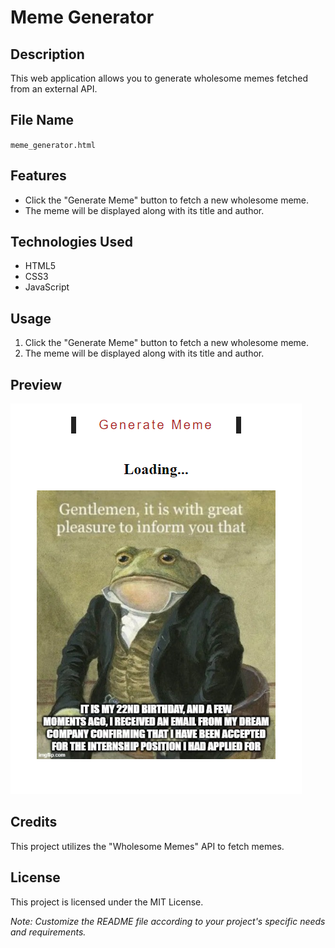 # Meme Generator

## Description

This web application allows you to generate wholesome memes fetched from an external API.

## File Name

`meme_generator.html`

## Features

- Click the "Generate Meme" button to fetch a new wholesome meme.
- The meme will be displayed along with its title and author.

## Technologies Used

- HTML5
- CSS3
- JavaScript

## Usage

1. Click the "Generate Meme" button to fetch a new wholesome meme.
2. The meme will be displayed along with its title and author.

## Preview

![Meme Generator Preview](preview.png)

## Credits

This project utilizes the "Wholesome Memes" API to fetch memes.

## License

This project is licensed under the MIT License.

_Note: Customize the README file according to your project's specific needs and requirements._
